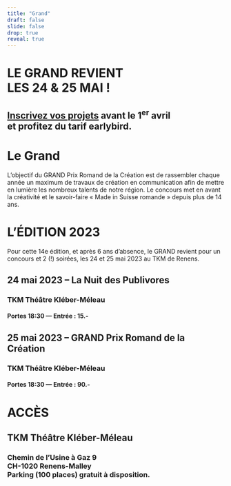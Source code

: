 ```yaml
---
title: "Grand"
draft: false
slide: false
drop: true
reveal: true
---
```




<div class="reveal">	
	<h1>LE GRAND REVIENT <br/>LES 24 & 25 MAI !</h1>
	<h2><a href="/les_categories">Inscrivez vos projets</a> avant le 1<sup>er</sup> avril <br/>et profitez du tarif earlybird.</h2>
	<h1>Le Grand</h1>
	<p>L’objectif du GRAND Prix Romand de la Création est de rassembler chaque année un maximum de travaux de création en communication afin de mettre en lumière les nombreux talents de notre région. Le concours met en avant la créativité et le savoir-faire « Made in Suisse romande » depuis plus de 14 ans. </p>
	<h1>L’ÉDITION 2023</h1>
	
Pour cette 14e édition, et après 6 ans d’absence, le GRAND revient pour un concours et 2 (!) soirées, les 24 et 25 mai 2023 au TKM de Renens. 

## 24 mai 2023 – La Nuit des Publivores

### TKM Théâtre Kléber-Méleau
#### Portes 18:30 — Entrée : 15.-

## 25 mai 2023 – GRAND Prix Romand de la Création

### TKM Théâtre Kléber-Méleau
#### Portes 18:30 — Entrée : 90.- 

	
# ACCÈS
	
## **TKM Théâtre Kléber-Méleau**

### Chemin de l’Usine à Gaz 9<br/>CH-1020 Renens-Malley<br/>Parking (100 places) gratuit à disposition.

	
</div>
